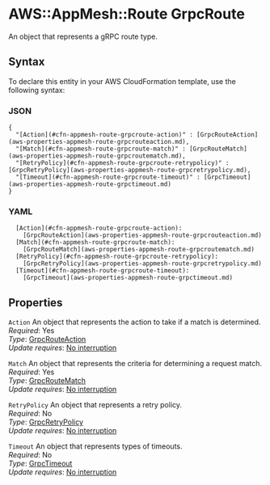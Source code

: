 # AWS::AppMesh::Route GrpcRoute<a name="aws-properties-appmesh-route-grpcroute"></a>

An object that represents a gRPC route type\.

## Syntax<a name="aws-properties-appmesh-route-grpcroute-syntax"></a>

To declare this entity in your AWS CloudFormation template, use the following syntax:

### JSON<a name="aws-properties-appmesh-route-grpcroute-syntax.json"></a>

```
{
  "[Action](#cfn-appmesh-route-grpcroute-action)" : [GrpcRouteAction](aws-properties-appmesh-route-grpcrouteaction.md),
  "[Match](#cfn-appmesh-route-grpcroute-match)" : [GrpcRouteMatch](aws-properties-appmesh-route-grpcroutematch.md),
  "[RetryPolicy](#cfn-appmesh-route-grpcroute-retrypolicy)" : [GrpcRetryPolicy](aws-properties-appmesh-route-grpcretrypolicy.md),
  "[Timeout](#cfn-appmesh-route-grpcroute-timeout)" : [GrpcTimeout](aws-properties-appmesh-route-grpctimeout.md)
}
```

### YAML<a name="aws-properties-appmesh-route-grpcroute-syntax.yaml"></a>

```
  [Action](#cfn-appmesh-route-grpcroute-action): 
    [GrpcRouteAction](aws-properties-appmesh-route-grpcrouteaction.md)
  [Match](#cfn-appmesh-route-grpcroute-match): 
    [GrpcRouteMatch](aws-properties-appmesh-route-grpcroutematch.md)
  [RetryPolicy](#cfn-appmesh-route-grpcroute-retrypolicy): 
    [GrpcRetryPolicy](aws-properties-appmesh-route-grpcretrypolicy.md)
  [Timeout](#cfn-appmesh-route-grpcroute-timeout): 
    [GrpcTimeout](aws-properties-appmesh-route-grpctimeout.md)
```

## Properties<a name="aws-properties-appmesh-route-grpcroute-properties"></a>

`Action`  <a name="cfn-appmesh-route-grpcroute-action"></a>
An object that represents the action to take if a match is determined\.  
*Required*: Yes  
*Type*: [GrpcRouteAction](aws-properties-appmesh-route-grpcrouteaction.md)  
*Update requires*: [No interruption](https://docs.aws.amazon.com/AWSCloudFormation/latest/UserGuide/using-cfn-updating-stacks-update-behaviors.html#update-no-interrupt)

`Match`  <a name="cfn-appmesh-route-grpcroute-match"></a>
An object that represents the criteria for determining a request match\.  
*Required*: Yes  
*Type*: [GrpcRouteMatch](aws-properties-appmesh-route-grpcroutematch.md)  
*Update requires*: [No interruption](https://docs.aws.amazon.com/AWSCloudFormation/latest/UserGuide/using-cfn-updating-stacks-update-behaviors.html#update-no-interrupt)

`RetryPolicy`  <a name="cfn-appmesh-route-grpcroute-retrypolicy"></a>
An object that represents a retry policy\.  
*Required*: No  
*Type*: [GrpcRetryPolicy](aws-properties-appmesh-route-grpcretrypolicy.md)  
*Update requires*: [No interruption](https://docs.aws.amazon.com/AWSCloudFormation/latest/UserGuide/using-cfn-updating-stacks-update-behaviors.html#update-no-interrupt)

`Timeout`  <a name="cfn-appmesh-route-grpcroute-timeout"></a>
An object that represents types of timeouts\.   
*Required*: No  
*Type*: [GrpcTimeout](aws-properties-appmesh-route-grpctimeout.md)  
*Update requires*: [No interruption](https://docs.aws.amazon.com/AWSCloudFormation/latest/UserGuide/using-cfn-updating-stacks-update-behaviors.html#update-no-interrupt)